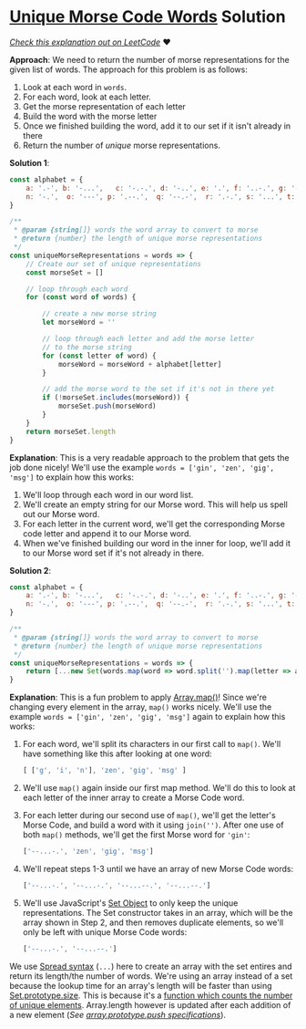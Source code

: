 # [Unique Morse Code Words](https://leetcode.com/problems/unique-morse-code-words/) Solution

*[Check this explanation out on LeetCode](https://leetcode.com/problems/unique-morse-code-words/discuss/329303/javascript-one-line-solution-w-explanation)* ❤️

**Approach**:
We need to return the number of morse representations for the given list of words. The approach for this problem is as follows:
1. Look at each word in `words`.
2. For each word, look at each letter.
3. Get the morse representation of each letter
4. Build the word with the morse letter
5. Once we finished building the word, add it to our set if it isn't already in there
6. Return the number of *unique* morse representations.

**Solution 1**:
```js
const alphabet = {
    a: '.-', b: '-...',   c: '-.-.', d: '-..', e: '.', f: '..-.', g: '--.', h: '....', i: '..',  j: '.---',  k: '-.-',  l: '.-..', m: '--',
    n: '-.',  o: '---', p: '.--.',  q: '--.-',  r: '.-.', s: '...', t: '-', u: '..-', v: '...-', w: '.--', x: '-..-',  y: '-.--', z: '--..' 
}

/**
 * @param {string[]} words the word array to convert to morse
 * @return {number} the length of unique morse representations
 */
const uniqueMorseRepresentations = words => { 
    // Create our set of unique representations 
    const morseSet = []

    // loop through each word
    for (const word of words) {

        // create a new morse string
        let morseWord = ''

        // loop through each letter and add the morse letter 
        // to the morse string
        for (const letter of word) {
            morseWord = morseWord + alphabet[letter]
        }

        // add the morse word to the set if it's not in there yet
        if (!morseSet.includes(morseWord)) {
            morseSet.push(morseWord)
        }
    }
    return morseSet.length
}
```

**Explanation**: 
This is a very readable approach to the problem that gets the job done nicely! We'll use the example `words = ['gin', 'zen', 'gig', 'msg']` to explain how this works:

1. We'll loop through each word in our word list.
2. We'll create an empty string for our Morse word. This will help us spell out our Morse word. 
3. For each letter in the current word, we'll get the corresponding Morse code letter and append it to our Morse word.
4. When we've finished building our word in the inner for loop, we'll add it to our Morse word set if it's not already in there. 

**Solution 2**: 
```js
const alphabet = {
    a: '.-', b: '-...',   c: '-.-.', d: '-..', e: '.', f: '..-.', g: '--.', h: '....', i: '..',  j: '.---',  k: '-.-',  l: '.-..', m: '--',
    n: '-.',  o: '---', p: '.--.',  q: '--.-',  r: '.-.', s: '...', t: '-', u: '..-', v: '...-', w: '.--', x: '-..-',  y: '-.--', z: '--..' 
}

/**
 * @param {string[]} words the word array to convert to morse
 * @return {number} the length of unique morse representations
 */
const uniqueMorseRepresentations = words => {  
    return [...new Set(words.map(word => word.split('').map(letter => alphabet[letter]).join('')))].length
}
```
**Explanation**: 
This is a fun problem to apply [Array.map()](https://developer.mozilla.org/en-US/docs/Web/JavaScript/Reference/Global_Objects/Array/map)! Since we're changing every element in the array, `map()` works nicely.  We'll use the example `words = ['gin', 'zen', 'gig', 'msg']` again to explain how this works:

1. For each word, we'll split its characters in our first call to `map()`. We'll have something like this after looking at one word:

	```js  
	[ ['g', 'i', 'n'], 'zen', 'gig', 'msg' ] 
	 ```
	
2. We'll use `map()`  again inside our first map method. We'll do this to look at each letter of the inner array to create a Morse Code word. 

3.  For each letter during our second use of `map()`, we'll get the letter's Morse Code, and build a word with it using `join('')`. After one use of both `map()` methods, we'll get the first Morse word for `'gin'`: 
	```js  
	['--...-.', 'zen', 'gig', 'msg'] 
	 ```

4. We'll repeat steps 1-3 until we have an array of new Morse Code words:

	```js
	['--...-.', '--...-.', '--...--.', '--...--.']
	```


5. We'll use JavaScript's [Set Object](https://developer.mozilla.org/en-US/docs/Web/JavaScript/Reference/Global_Objects/Set) to only keep the unique representations. The Set constructor takes in an array, which will be the array shown in Step 2, and then removes duplicate elements, so we'll only be left with unique Morse Code words:

	```js
	['--...-.', '--...--.']
	```

We use [Spread syntax](https://developer.mozilla.org/en-US/docs/Web/JavaScript/Reference/Operators/Spread_syntax) (`...`) here to create an array with the set entires and return its length/the number of words.  We're using an array instead of a set because the lookup time for an array's length will be faster than using [Set.prototype.size](https://developer.mozilla.org/en-US/docs/Web/JavaScript/Reference/Global_Objects/Set/size). This is because it's a [function which counts the number of unique elements]( https://www.ecma-international.org/ecma-262/6.0/#sec-get-set.prototype.size). Array.length however is updated after each addition of a new element (*See [array.prototype.push specifications](https://www.ecma-international.org/ecma-262/6.0/#sec-array.prototype.push)*).

